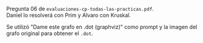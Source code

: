 Pregunta 06 de `evaluaciones-cp-todas-las-practicas.pdf`.  
Daniel lo resolverá con Prim y Alvaro con Kruskal.

Se utilizó "Dame este grafo en .dot (graphviz)" como prompt y la imagen del grafo original para obtener el `.dot`.
